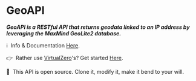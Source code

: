 GeoAPI
======

***GeoAPI is a RESTful API that returns geodata linked to an IP address by leveraging the MaxMind GeoLite2 database.***

:information_source: &nbsp;Info & Documentation [Here](https://geoapi.virtualzero.tech/).

:point_right: &nbsp;Rather use [VirtualZero](https://virtualzero.net)'s? Get started [Here](https://geoapi.virtualzero.tech/).

:scroll: &nbsp;This API is open source. Clone it, modify it, make it bend to your will.
